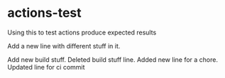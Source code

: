 # actions-test
Using this to test actions produce expected results

Add a new line with different stuff in it.

Add new build stuff.
Deleted build stuff line. Added new line for a chore.
Updated line for ci commit